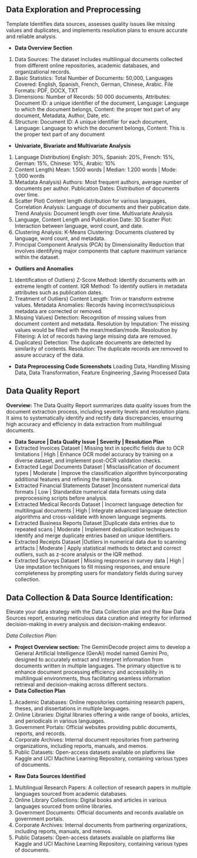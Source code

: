 ## Data Exploration and Preprocessing 
Template Identifies data sources, assesses quality issues like missing values and duplicates, and
implements resolution plans to ensure accurate and reliable analysis.

- **Data Overview Section**
1. Data Sources: The dataset includes multilingual
documents collected from different online repositories,
academic databases, and organizational records.
2. Basic Statistics: Total Number of Documents: 50,000, Languages Covered: English, Spanish, French,
German, Chinese, Arabic. File Formats: PDF, DOCX, TXT
3. Dimensions: Number of Records: 50 000 documents, Attributes: Document ID: a unique identifier of
the document, Language: Language to which the document belongs, Content: the proper text part of any
document, Metadata, Author, Date, etc.
4. Structure: Document ID: A unique identifier for each
document, Language: Language to which the document
belongs, Content: This is the proper text part of any
document
- **Univariate, Bivariate and Multivariate Analysis**
1. Language Distribution) English: 30%, Spanish: 20%, French: 15%, German: 15%, Chinese: 10%, Arabic: 10%
2. Content Length) Mean: 1.500 words | Median: 1.200 words | Mode: 1,000 words
3. Metadata Analysis) Authors: Most frequent authors, average number of
documents per author. Publication Dates: Distribution of documents over time.
4. Scatter Plot) Content length distribution for various
languages, Correlation Analysis: Language of documents and their
publication date. Trend Analysis: Document length over time.
Multivariate Analysis
5. Language, Content Length and Publication Date: 3D Scatter Plot: Interaction between language, word
count, and date.
6. Clustering Analysis: K-Means Clustering: Documents clustered by language,
word count, and metadata.
7. Principal Component Analysis (PCA) by Dimensionality Reduction that involves identifying major
components that capture maximum variance within the dataset.

- **Outliers and Anomalies**
1. Identification of Outliers) Z-Score Method: Identify documents with an extreme
length of content. IQR Method: To identify outliers in metadata attributes
such as publication dates.
2. Treatment of Outliers) Content Length: Trim or transform extreme
values. Metadata Anomalies: Records having incorrect/suspicious metadata are corrected or removed.
3. Missing Values) Detection: Recognition of missing values from
document content and metadata. Resolution by Imputation: The missing values would be filled with the
mean/median/mode. Resoloution by Filtering: A lot of records having large missing data are
removed.
4. Duplicates) Detection: The duplicate documents are detected by
similarity of contents. Resolution: The duplicate records are removed to assure
accuracy of the data.
- **Data Preprocessing Code Screenshots**
Loading Data, Handling Missing Data, Data Transformation, Feature Engineering ,Saving Processed Data

## Data Quality Report
**Overview:** The Data Quality Report summarizes data quality issues
from the document extraction process, including severity levels and
resolution plans. It aims to systematically identify and rectify data
discrepancies, ensuring high accuracy and efficiency in data extraction
from multilingual documents.

- **Data Source | Data Quality Issue | Severity | Resolution Plan**
- Extracted Invoices Dataset | Missing text in specific fields due to OCR limitations | High | Enhance OCR model accuracy by training on a diverse dataset, and implement post-OCR validation checks.
- Extracted Legal Documents Dataset | Misclassification of document types | Moderate | Improve the classification algorithm byincorporating additional features and refining the training data.
- Extracted Financial Statements Dataset |Inconsistent numerical data formats | Low | Standardize numerical data formats using
data preprocessing scripts before analysis.
- Extracted Medical Records Dataset | Incorrect language detection for multilingual documents | High | Integrate advanced language detection
algorithms and cross-validate with known language segments.
- Extracted Business Reports Dataset |Duplicate data
entries due to repeated scans | Moderate | Implement deduplication techniques to identify and merge duplicate entries based on unique identifiers.
- Extracted Receipts Dataset |Outliers in
numerical data due to scanning artifacts | Moderate | Apply statistical methods to detect and correct outliers, such as z-score analysis or the IQR method.
- Extracted Surveys Dataset | Missing responses
in survey data | High | Use imputation techniques to fill missing
responses, and ensure completeness by
prompting users for mandatory fields during survey collection.

## Data Collection & Data Source Identification:
Elevate your data strategy with the Data Collection plan and the Raw Data Sources report, ensuring meticulous data curation and integrity for informed decision-making in every analysis and decision-making endeavor.

*Data Collection Plan:*

- **Project Overview section:** The GeminiDecode project aims to develop a General Artificial Intelligence (GenAI) model named Gemini Pro, designed to accurately extract and interpret information from documents written in multiple languages. The primary objective is to enhance document processing efficiency and accessibility in multilingual environments, thus facilitating seamless information retrieval and decision-making across different sectors.
- **Data Collection Plan**
1. Academic Databases: Online repositories containing research papers, theses, and dissertations in multiple languages.
2. Online Libraries: Digital libraries offering a wide range of books, articles, and periodicals in various languages.
3. Government Portals: Official websites providing public documents, reports, and records.
4. Corporate Archives: Internal document repositories from partnering organizations, including reports, manuals, and memos.
5. Public Datasets: Open-access datasets available on platforms like Kaggle and UCI Machine Learning Repository, containing various types of documents.
- **Raw Data Sources Identified**
1. Multilingual Research Papers: A collection of research papers in multiple languages sourced from academic databases.
2. Online Library Collections: Digital books and articles in various languages sourced from online libraries.
3. Government Documents: Official documents and records available on government portals.
4. Corporate Archives: Internal documents from partnering organizations, including reports, manuals, and memos.
5. Public Datasets: Open-access datasets available on platforms like Kaggle and UCI Machine Learning Repository, containing various types of documents.
